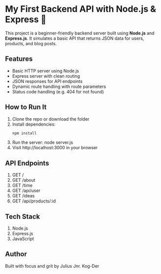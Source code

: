 # My First Backend API with Node.js & Express 🚀

This project is a beginner-friendly backend server built using **Node.js** and **Express.js**. It simulates a basic API that returns JSON data for users, products, and blog posts.

## Features
- Basic HTTP server using Node.js
- Express server with clean routing
- JSON responses for API endpoints
- Dynamic route handling with route parameters
- Status code handling (e.g. 404 for not found)

## How to Run It
1. Clone the repo or download the folder  
2. Install dependencies:
   ```bash
   npm install
3. Run the server:
    node server.js
4. Visit http://localhost:3000 in your browser

## API Endpoints
1. GET /
2. GET /about
3. GET /time
4. GET /api/user
5. GET /ideas
6. GET /api/products/:id

## Tech Stack
1. Node.js
2. Express.js
3. JavaScript

## Author
Built with focus and grit by Julius Jnr. Kog-Der
